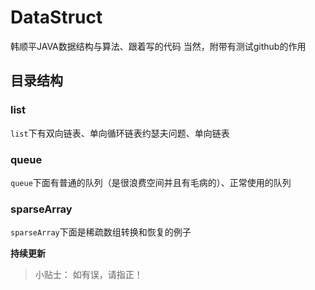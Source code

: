 # DataStruct
韩顺平JAVA数据结构与算法、跟着写的代码
当然，附带有测试github的作用
## 目录结构
### list
``list``下有双向链表、单向循环链表约瑟夫问题、单向链表
### queue
``queue``下面有普通的队列（是很浪费空间并且有毛病的）、正常使用的队列
### sparseArray
``sparseArray``下面是稀疏数组转换和恢复的例子

**持续更新**

> 小贴士： 如有误，请指正！
